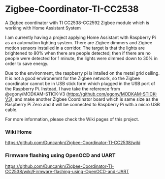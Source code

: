 # Zigbee-Coordinator-TI-CC2538
A Zigbee coordinator with TI CC2538-CC2592 Zigbee module which is working with Home Assistant System

I am currently having a project applying Home Assistant with Raspberry Pi as an automation lighting system.
There are Zigbee dimmers and Zigbee motion sensors installed in a corridor. The target is that the lights are brightened to 80% when there are people detected; then if there are no people were detected for 1 minute, the lights were dimmed down to 30% in order to save energy.

Due to the environment, the raspberry pi is intalled on the metal grid ceiling. It is not a good environemnt for the Zigbee network, so the Zigbee coordinator cannot be in USB stick form which plugged in the USB port of the Raspberry Pi. Instead, I have take the reference from @egony/MODKAM-STICK-V3 (https://github.com/egony/MODKAM-STICK-V3), and make another Zigbee Coordinator board which is same size as the Raspberry Pi Zero and it will be connected to Raspberry Pi with a micro USB cable.

For more information, please check the Wiki pages of this project.
### Wiki Home
https://github.com/Duncankn/Zigbee-Coordinator-TI-CC2538/wiki
### Firmware flashing using OpenOCD and UART
https://github.com/Duncankn/Zigbee-Coordinator-TI-CC2538/wiki/Firmware-flashing-using-OpenOCD-and-UART
